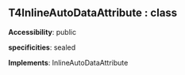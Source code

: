 ## **T4InlineAutoDataAttribute** : class
**Accessibility**: public

**specificities**: sealed

**Implements**: InlineAutoDataAttribute

